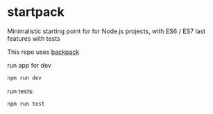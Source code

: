 # startpack
Minimalistic starting point for for Node.js projects, with ES6 / ES7 last features with tests


This repo uses [backpack](https://github.com/palmerhq/backpack)

run app for dev
```bash
npm run dev
```

run tests:
```bash
npm run test
``` 
